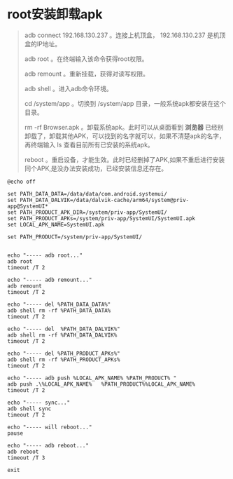# root安装卸载apk

> adb connect 192.168.130.237 。连接上机顶盒， 192.168.130.237 是机顶盒的IP地址。
>
> adb root 。在终端输入该命令获得root权限。
>
> adb remount 。重新挂载，获得对读写权限。
>
> adb shell 。进入adb命令环境。
>
> cd /system/app 。切换到 /system/app 目录，一般系统apk都安装在这个目录。
>
> rm -rf Browser.apk 。卸载系统apk。此时可以从桌面看到 **浏览器** 已经别卸载了，卸载其他APK，可以找到的名字就可以，如果不清楚apk的名字，再终端输入 ls 查看目前所有已安装的系统apk。
>
> reboot 。重启设备，才能生效。此时已经删掉了APK,如果不重启进行安装同个APK,是没办法安装成功，已经安装信息还存在。



```shell
@echo off

set PATH_DATA_DATA=/data/data/com.android.systemui/
set PATH_DATA_DALVIK=/data/dalvik-cache/arm64/system@priv-app@SystemUI*
set PATH_PRODUCT_APK_DIR=/system/priv-app/SystemUI/
set PATH_PRODUCT_APKs=/system/priv-app/SystemUI/SystemUI.apk
set LOCAL_APK_NAME=SystemUI.apk

set PATH_PRODUCT=/system/priv-app/SystemUI/


echo "----- adb root..."
adb root
timeout /T 2

echo "----- adb remount..."
adb remount
timeout /T 2

echo "----- del %PATH_DATA_DATA%"
adb shell rm -rf %PATH_DATA_DATA%
timeout /T 2

echo "----- del  %PATH_DATA_DALVIK%"
adb shell rm -rf %PATH_DATA_DALVIK%
timeout /T 2

echo "----- del %PATH_PRODUCT_APKs%"
adb shell rm -rf %PATH_PRODUCT_APKs%
timeout /T 2

echo "----- adb push %LOCAL_APK_NAME% %PATH_PRODUCT% "
adb push .\%LOCAL_APK_NAME%   %PATH_PRODUCT%%LOCAL_APK_NAME%
timeout /T 2

echo "----- sync..."
adb shell sync
timeout /T 2

echo "----- will reboot..."
pause 

echo "----- adb reboot..."
adb reboot
timeout /T 3

exit
```

